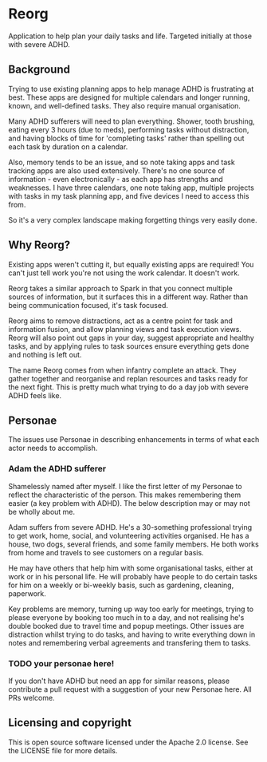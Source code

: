 # Reorg
Application to help plan your daily tasks and life. Targeted initially at those with severe ADHD.

## Background

Trying to use existing planning apps to help manage ADHD is frustrating at best. These apps are designed for multiple calendars and longer running, known, and well-defined tasks. They also require manual organisation.

Many ADHD sufferers will need to plan everything. Shower, tooth brushing, eating every 3 hours (due to meds), performing tasks without distraction, and having blocks of time for 'completing tasks' rather than spelling out each task by duration on a calendar.

Also, memory tends to be an issue, and so note taking apps and task tracking apps are also used extensively. There's no one source of information - even electronically - as each app has strengths and weaknesses. I have three calendars, one note taking app, multiple projects with tasks in my task planning app, and five devices I need to access this from.

So it's a very complex landscape making forgetting things very easily done.

## Why Reorg?

Existing apps weren't cutting it, but equally existing apps are required! You can't just tell work you're not using the work calendar. It doesn't work.

Reorg takes a similar approach to Spark in that you connect multiple sources of information, but it surfaces this in a different way. Rather than being communication focused, it's task focused. 

Reorg aims to remove distractions, act as a centre point for task and information fusion, and allow planning views and task execution views. Reorg will also point out gaps in your day, suggest appropriate and healthy tasks, and by applying rules to task sources ensure everything gets done and nothing is left out.

The name Reorg comes from when infantry complete an attack. They gather together and reorganise and replan resources and tasks ready for the next fight. This is pretty much what trying to do a day job with severe ADHD feels like.

## Personae

The issues use Personae in describing enhancements in terms of what each actor needs to accomplish.

### Adam the ADHD sufferer

Shamelessly named after myself. I like the first letter of my Personae to reflect the characteristic of the person. This makes remembering them easier (a key problem with ADHD). The below description may or may not be wholly about me.

Adam suffers from severe ADHD. He's a 30-something professional trying to get work, home, social, and volunteering activities organised. He has a house, two dogs, several friends, and some family members. He both works from home and travels to see customers on a regular basis. 

He may have others that help him with some organisational tasks, either at work or in his personal life. He will probably have people to do certain tasks for him on a weekly or bi-weekly basis, such as gardening, cleaning, paperwork.

Key problems are memory, turning up way too early for meetings, trying to please everyone by booking too much in to a day, and not realising he's double booked due to travel time and popup meetings. Other issues are distraction whilst trying to do tasks, and having to write everything down in notes and remembering verbal agreements and transfering them to tasks.

### TODO your personae here!

If you don't have ADHD but need an app for similar reasons, please contribute a pull request with a suggestion of your new Personae here. All PRs welcome.

## Licensing and copyright

This is open source software licensed under the Apache 2.0 license. See the LICENSE file for more details.
